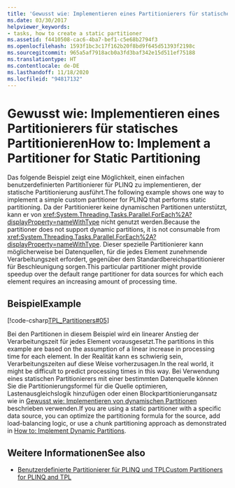 ```yaml
---
title: 'Gewusst wie: Implementieren eines Partitionierers für statisches Partitionieren'
ms.date: 03/30/2017
helpviewer_keywords:
- tasks, how to create a static partitioner
ms.assetid: f4410508-cac6-4ba7-bef1-c5e68b2794f3
ms.openlocfilehash: 1593f1bc3c17f162b20f8bd9f645d51393f2198c
ms.sourcegitcommit: 965a5af7918acb0a3fd3baf342e15d511ef75188
ms.translationtype: HT
ms.contentlocale: de-DE
ms.lasthandoff: 11/18/2020
ms.locfileid: "94817132"
---
```

# <a name="how-to-implement-a-partitioner-for-static-partitioning"></a><span data-ttu-id="2c104-102">Gewusst wie: Implementieren eines Partitionierers für statisches Partitionieren</span><span class="sxs-lookup"><span data-stu-id="2c104-102">How to: Implement a Partitioner for Static Partitioning</span></span>
<span data-ttu-id="2c104-103">Das folgende Beispiel zeigt eine Möglichkeit, einen einfachen benutzerdefinierten Partitionierer für PLINQ zu implementieren, der statische Partitionierung ausführt.</span><span class="sxs-lookup"><span data-stu-id="2c104-103">The following example shows one way to implement a simple custom partitioner for PLINQ that performs static partitioning.</span></span> <span data-ttu-id="2c104-104">Da der Partitionierer keine dynamischen Partitionen unterstützt, kann er von <xref:System.Threading.Tasks.Parallel.ForEach%2A?displayProperty=nameWithType> nicht genutzt werden.</span><span class="sxs-lookup"><span data-stu-id="2c104-104">Because the partitioner does not support dynamic partitions, it is not consumable from <xref:System.Threading.Tasks.Parallel.ForEach%2A?displayProperty=nameWithType>.</span></span> <span data-ttu-id="2c104-105">Dieser spezielle Partitionierer kann möglicherweise bei Datenquellen, für die jedes Element zunehmende Verarbeitungszeit erfordert, gegenüber dem Standardbereichspartitionierer für Beschleunigung sorgen.</span><span class="sxs-lookup"><span data-stu-id="2c104-105">This particular partitioner might provide speedup over the default range partitioner for data sources for which each element requires an increasing amount of processing time.</span></span>  
  
## <a name="example"></a><span data-ttu-id="2c104-106">Beispiel</span><span class="sxs-lookup"><span data-stu-id="2c104-106">Example</span></span>  
 [!code-csharp[TPL_Partitioners#05](../../../samples/snippets/csharp/VS_Snippets_Misc/tpl_partitioners/cs/partitioners.cs#05)]  
  
 <span data-ttu-id="2c104-107">Bei den Partitionen in diesem Beispiel wird ein linearer Anstieg der Verarbeitungszeit für jedes Element vorausgesetzt.</span><span class="sxs-lookup"><span data-stu-id="2c104-107">The partitions in this example are based on the assumption of a linear increase in processing time for each element.</span></span> <span data-ttu-id="2c104-108">In der Realität kann es schwierig sein, Verarbeitungszeiten auf diese Weise vorherzusagen.</span><span class="sxs-lookup"><span data-stu-id="2c104-108">In the real world, it might be difficult to predict processing times in this way.</span></span> <span data-ttu-id="2c104-109">Bei Verwendung eines statischen Partitionierers mit einer bestimmten Datenquelle können Sie die Partitionierungsformel für die Quelle optimieren, Lastenausgleichslogik hinzufügen oder einen Blockpartitionierungansatz wie in [Gewusst wie: Implementieren von dynamischen Partitionen](how-to-implement-dynamic-partitions.md) beschrieben verwenden.</span><span class="sxs-lookup"><span data-stu-id="2c104-109">If you are using a static partitioner with a specific data source, you can optimize the partitioning formula for the source, add load-balancing logic, or use a chunk partitioning approach as demonstrated in [How to: Implement Dynamic Partitions](how-to-implement-dynamic-partitions.md).</span></span>  
  
## <a name="see-also"></a><span data-ttu-id="2c104-110">Weitere Informationen</span><span class="sxs-lookup"><span data-stu-id="2c104-110">See also</span></span>

- [<span data-ttu-id="2c104-111">Benutzerdefinierte Partitionierer für PLINQ und TPL</span><span class="sxs-lookup"><span data-stu-id="2c104-111">Custom Partitioners for PLINQ and TPL</span></span>](custom-partitioners-for-plinq-and-tpl.md)
